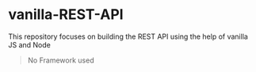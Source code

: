 # vanilla-REST-API
This repository focuses on building the REST API using the help of vanilla JS and Node
> No Framework used 

